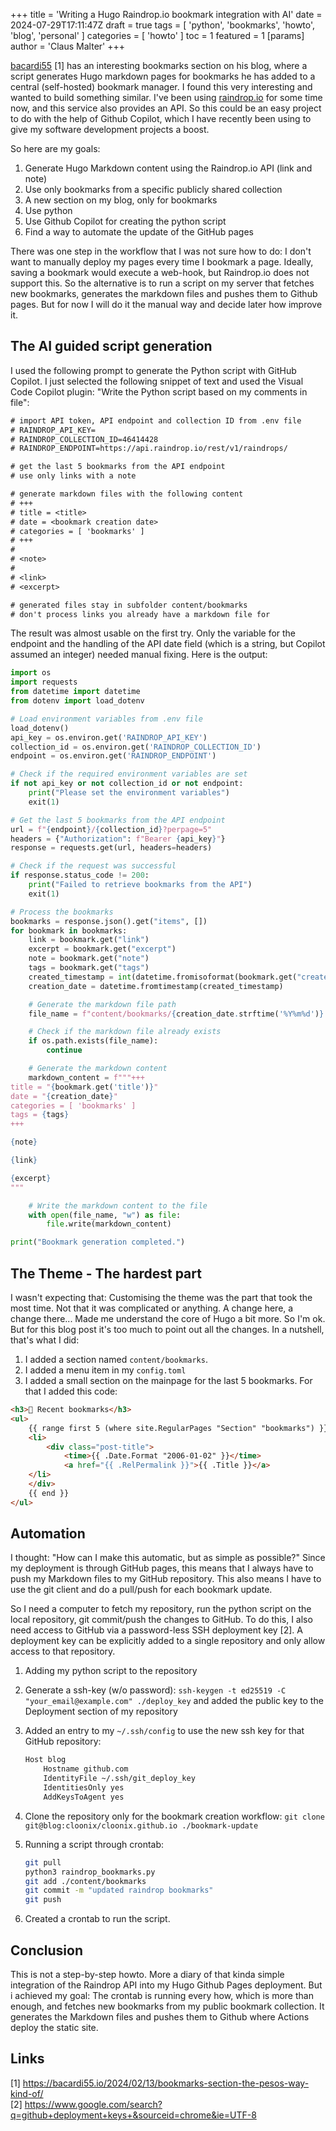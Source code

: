 +++
title = 'Writing a Hugo Raindrop.io bookmark integration with AI'
date = 2024-07-29T17:11:47Z
draft = true
tags = [ 'python', 'bookmarks', 'howto', 'blog', 'personal' ]
categories = [ 'howto' ]
toc = 1
featured = 1
[params]
  author = 'Claus Malter'
+++

[bacardi55](https://bacardi55.io/2024/02/13/bookmarks-section-the-pesos-way-kind-of/) [1] has an interesting bookmarks section on his blog, where a script generates Hugo markdown pages for bookmarks he has added to a central (self-hosted) bookmark manager. I found this very interesting and wanted to build something similar. I've been using [raindrop.io](https://raindrop.io) for some time now, and this service also provides an API. So this could be an easy project to do with the help of Github Copilot, which I have recently been using to give my software development projects a boost.  

So here are my goals:

1. Generate Hugo Markdown content using the Raindrop.io API (link and note)
2. Use only bookmarks from a specific publicly shared collection
3. A new section on my blog, only for bookmarks
4. Use python
5. Use Github Copilot for creating the python script
6. Find a way to automate the update of the GitHub pages  

There was one step in the workflow that I was not sure how to do: I don't want to manually deploy my pages every time I bookmark a page. Ideally, saving a bookmark would execute a web-hook, but Raindrop.io does not support this. So the alternative is to run a script on my server that fetches new bookmarks, generates the markdown files and pushes them to Github pages. But for now I will do it the manual way and decide later how improve it.  

## The AI guided script generation

I used the following prompt to generate the Python script with GitHub Copilot. I just selected the following snippet of text and used the Visual Code Copilot plugin: "Write the Python script based on my comments in file":  

```txt
# import API token, API endpoint and collection ID from .env file
# RAINDROP_API_KEY=
# RAINDROP_COLLECTION_ID=46414428
# RAINDROP_ENDPOINT=https://api.raindrop.io/rest/v1/raindrops/

# get the last 5 bookmarks from the API endpoint
# use only links with a note

# generate markdown files with the following content
# +++
# title = <title>
# date = <bookmark creation date>
# categories = [ 'bookmarks' ]
# +++
# 
# <note>
# 
# <link>
# <excerpt>

# generated files stay in subfolder content/bookmarks
# don't process links you already have a markdown file for
```

The result was almost usable on the first try. Only the variable for the endpoint and the handling of the API date field (which is a string, but Copilot assumed an integer) needed manual fixing. Here is the output:

```python
import os
import requests
from datetime import datetime
from dotenv import load_dotenv

# Load environment variables from .env file
load_dotenv()
api_key = os.environ.get('RAINDROP_API_KEY')
collection_id = os.environ.get('RAINDROP_COLLECTION_ID')
endpoint = os.environ.get('RAINDROP_ENDPOINT')

# Check if the required environment variables are set
if not api_key or not collection_id or not endpoint:
    print("Please set the environment variables")
    exit(1)

# Get the last 5 bookmarks from the API endpoint
url = f"{endpoint}/{collection_id}?perpage=5"
headers = {"Authorization": f"Bearer {api_key}"}
response = requests.get(url, headers=headers)

# Check if the request was successful
if response.status_code != 200:
    print("Failed to retrieve bookmarks from the API")
    exit(1)

# Process the bookmarks
bookmarks = response.json().get("items", [])
for bookmark in bookmarks:
    link = bookmark.get("link")
    excerpt = bookmark.get("excerpt")
    note = bookmark.get("note")
    tags = bookmark.get("tags")
    created_timestamp = int(datetime.fromisoformat(bookmark.get("created")).timestamp())
    creation_date = datetime.fromtimestamp(created_timestamp)

    # Generate the markdown file path
    file_name = f"content/bookmarks/{creation_date.strftime('%Y%m%d')}.md"

    # Check if the markdown file already exists
    if os.path.exists(file_name):
        continue

    # Generate the markdown content
    markdown_content = f"""+++
title = "{bookmark.get('title')}"
date = "{creation_date}"
categories = [ 'bookmarks' ]
tags = {tags}
+++

{note}

{link}

{excerpt}
"""

    # Write the markdown content to the file
    with open(file_name, "w") as file:
        file.write(markdown_content)

print("Bookmark generation completed.")
```

## The Theme - The hardest part

I wasn't expecting that: Customising the theme was the part that took the most time. Not that it was complicated or anything. A change here, a change there... Made me understand the core of Hugo a bit more. So I'm ok. But for this blog post it's too much to point out all the changes. In a nutshell, that's what I did:

1. I added a section named `content/bookmarks`.  
2. I added a menu item in my `config.toml`
3. I added a small section on the mainpage for the last 5 bookmarks. For that I added this code:

```html
<h3>🔗 Recent bookmarks</h3>
<ul>
    {{ range first 5 (where site.RegularPages "Section" "bookmarks") }}
    <li>
        <div class="post-title">
            <time>{{ .Date.Format "2006-01-02" }}</time> 
            <a href="{{ .RelPermalink }}">{{ .Title }}</a>
    </li>
    </div>
    {{ end }}
</ul>
```

## Automation

I thought: "How can I make this automatic, but as simple as possible?" Since my deployment is through GitHub pages, this means that I always have to push my Markdown files to my GitHub repository. This also means I have to use the git client and do a pull/push for each bookmark update.  

So I need a computer to fetch my repository, run the python script on the local repository, git commit/push the changes to GitHub. To do this, I also need access to GitHub via a password-less SSH deployment key [2]. A deployment key can be explicitly added to a single repository and only allow access to that repository.  

1. Adding my python script to the repository
2. Generate a ssh-key (w/o password): `ssh-keygen -t ed25519 -C "your_email@example.com" ./deploy_key` and added the public key to the Deployment section of my repository
3. Added an entry to my `~/.ssh/config` to use the new ssh key for that GitHub repository:

    ```sh
    Host blog
        Hostname github.com
        IdentityFile ~/.ssh/git_deploy_key
        IdentitiesOnly yes 
        AddKeysToAgent yes
    ```

4. Clone the repository only for the bookmark creation workflow: `git clone git@blog:cloonix/cloonix.github.io ./bookmark-update`
5. Running a script through crontab:  

    ```sh
    git pull
    python3 raindrop_bookmarks.py
    git add ./content/bookmarks
    git commit -m "updated raindrop bookmarks"
    git push
    ```

6. Created a crontab to run the script.  

## Conclusion

This is not a step-by-step howto. More a diary of that kinda simple integration of the Raindrop API into my Hugo Github Pages deployment. But i achieved my goal: The crontab is running every how, which is more than enough, and fetches new bookmarks from my public bookmark collection. It generates the Markdown files and pushes them to Github where Actions deploy the static site.

## Links

[1] <https://bacardi55.io/2024/02/13/bookmarks-section-the-pesos-way-kind-of/>  
[2] <https://www.google.com/search?q=github+deployment+keys+&sourceid=chrome&ie=UTF-8>  

